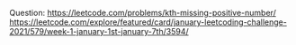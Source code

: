 
Question:  https://leetcode.com/problems/kth-missing-positive-number/
https://leetcode.com/explore/featured/card/january-leetcoding-challenge-2021/579/week-1-january-1st-january-7th/3594/

